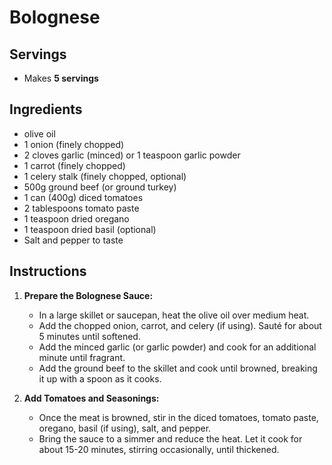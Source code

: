 # Bolognese

## Servings

- Makes **5 servings**

## Ingredients

- olive oil
- 1 onion (finely chopped)
- 2 cloves garlic (minced) or 1 teaspoon garlic powder
- 1 carrot (finely chopped)
- 1 celery stalk (finely chopped, optional)
- 500g ground beef (or ground turkey)
- 1 can (400g) diced tomatoes
- 2 tablespoons tomato paste
- 1 teaspoon dried oregano
- 1 teaspoon dried basil (optional)
- Salt and pepper to taste

## Instructions

1. **Prepare the Bolognese Sauce:**

   - In a large skillet or saucepan, heat the olive oil over medium heat.
   - Add the chopped onion, carrot, and celery (if using). Sauté for about 5 minutes until softened.
   - Add the minced garlic (or garlic powder) and cook for an additional minute until fragrant.
   - Add the ground beef to the skillet and cook until browned, breaking it up with a spoon as it cooks.

2. **Add Tomatoes and Seasonings:**

   - Once the meat is browned, stir in the diced tomatoes, tomato paste, oregano, basil (if using), salt, and pepper.
   - Bring the sauce to a simmer and reduce the heat. Let it cook for about 15-20 minutes, stirring occasionally, until thickened.

